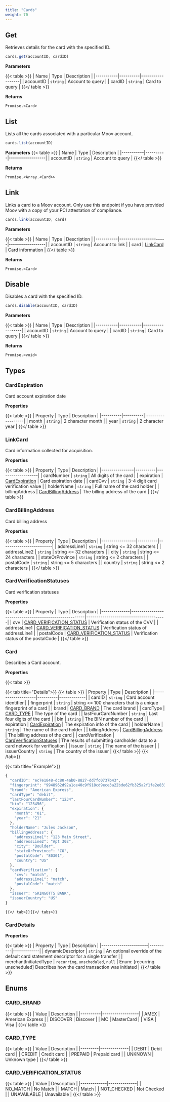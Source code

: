 ```yaml
---
title: "Cards"
weight: 70
---
```


## Get

Retrieves details for the card with the specified ID.

```javascript
cards.get(accountID, cardID)
```

**Parameters**

{{< table >}}
| Name      | Type     | Description      |
|-----------|----------|------------------|
| accountID | `string` | Account to query |
| cardID    | `string` | Card to query    |
{{</ table >}}

**Returns**

`Promise.<Card>`

## List

Lists all the cards associated with a particular Moov account.

```javascript
cards.list(accountID)
```

**Parameters**
{{< table >}}
| Name      | Type     | Description      |
|-----------|----------|------------------|
| accountID | `string` | Account to query |
{{</ table >}}

**Returns**

`Promise.<Array.<Card>>`

## Link

Links a card to a Moov account. Only use this endpoint if you have provided Moov with a
copy of your PCI attestation of compliance.

```javascript
cards.link(accountID, card)
```

**Parameters**

{{< table >}}
| Name      | Type                  | Description      |
|-----------|-----------------------|------------------|
| accountID | `string`              | Account to link  |
| card      | [LinkCard](#linkcard) | Card information |
{{</ table >}}

**Returns**

`Promise.<Card>`

## Disable

Disables a card with the specified ID.

```javascript
cards.disable(accountID, cardID)
```

**Parameters**

{{< table >}}
| Name      | Type      | Description      |
|-----------|-----------|------------------|
| accountID |  `string` | Account to query |
| cardID    |  `string` | Card to query    |
{{</ table >}}

**Returns**

`Promise.<void>`

## Types
### CardExpiration

Card account expiration date

**Properties**

{{< table >}}
| Property | Type     | Description       |
|----------|----------| ------------------|
| month    | `string` | 2 character month |
| year     | `string` | 2 character year  |
{{</ table >}}

### LinkCard

Card information collected for acquisition.

**Properties**

{{< table >}}
| Property       | Type     | Description       |
|----------------|----------|-------------------|
| cardNumber     | `string` | All digits of the card |
| expiration     | [CardExpiration](#cardexpiration) | Card expiration date |
| cardCvv        | `string` | 3-4 digit card verification value |
| holderName     | `string` | Full name of the card holder |
| billingAddress | [CardBillingAddress](#cardbillingaddress) | The billing address of the card |
{{</ table >}}

### CardBillingAddress

Card billing address

**Properties**

{{< table >}}
| Property        | Type     | Description             |
|-----------------|----------|-------------------------|
| addressLine1    | `string` | string <= 32 characters |
| addressLine2    | `string` | string <= 32 characters |
| city            | `string` | string <= 24 characters |
| stateOrProvince | `string` | string <= 2 characters  |
| postalCode      | `string` | string <= 5 characters  |
| country         | `string` | string <= 2 characters  |
{{</ table >}}

### CardVerificationStatuses

Card verification statuses

**Properties**

{{< table >}}
| Property     | Type                                                  | Description                           |
|--------------|-------------------------------------------------------|---------------------------------------|
| cvv          | [CARD_VERIFICATION_STATUS](#card_verification_status) | Verification status of the CVV        |
| addressLine1 | [CARD_VERIFICATION_STATUS](#card_verification_status) | Verification status of addressLine1   |
| postalCode   | [CARD_VERIFICATION_STATUS](#card_verification_status) | Verification status of the postalCode |
{{</ table >}}

### Card

Describes a Card account.

**Properties**

{{< tabs >}}

{{< tab title="Details">}}
{{< table >}}
| Property           | Type     | Description |
|--------------------|----------|-------------|
| cardID             | `string` | Card account identifier |
| fingerprint        | `string` | string <= 100 characters that is a unique fingerprint of a card |
| brand              | [CARD_BRAND](#card_brand) | The card brand |
| cardType           | [CARD_TYPE](#card_type) | The type of the card |
| lastFourCardNumber | `string` | Last four digits of the card |
| bin                | `string` | The BIN number of the card |
| expiration         | [CardExpiration](#cardexpiration) | The expiration info of the card |
| holderName         | `string` | The name of the card holder |
| billingAddress     | [CardBillingAddress](#cardbillingaddress) | The billing address of the card |
| cardVerification   | [CardVerificationStatuses](#cardverificationstatuses) | The results of submitting cardholder data to a card network for verification |
| issuer             | `string` | The name of the issuer |
| issuerCountry      | `string` | The country of the issuer |
{{</ table >}}
{{< /tab>}}

{{< tab title="Example">}}
```javascript
{
  "cardID": "ec7e1848-dc80-4ab0-8827-dd7fc0737b43",
  "fingerprint": "9948962d92a1ce40c9f918cd9ece3a22bde62fb325a2f1fe2e833969de672ba3",
  "brand": "American Express",
  "cardType": "debit",
  "lastFourCardNumber": "1234",
  "bin": "123456",
  "expiration": {
    "month": "01",
    "year": "21"
  },
  "holderName": "Jules Jackson",
  "billingAddress": {
    "addressLine1": "123 Main Street",
    "addressLine2": "Apt 302",
    "city": "Boulder",
    "stateOrProvince": "CO",
    "postalCode": "80301",
    "country": "US"
  },
  "cardVerification": {
    "cvv": "match",
    "addressLine1": "match",
    "postalCode": "match"
  },
  "issuer": "GRINGOTTS BANK",
  "issuerCountry": "US"
}
```
    {{</ tab>}}{{</ tabs>}}

### CardDetails

**Properties**

{{< table >}}
| Property              | Type     | Description |
|-----------------------|----------|-------------|
| dynamicDescriptor     | `string` | An optional override of the default card statement descriptor for a single transfer |
| merchantInitiatedType | `recurring`, `unscheduled`, `null` | Enum: [recurring unscheduled] Describes how the card transaction was initiated |
{{</ table >}}

## Enums
### CARD_BRAND

{{< table >}}
| Value    | Description      |
|----------|------------------|
| AMEX     | American Express |
| DISCOVER | Discover         |
| MC       | MasterCard       |
| VISA     | Visa             |
{{</ table >}}

### CARD_TYPE

{{< table >}}
| Value   | Description  |
|---------|--------------|
| DEBIT   | Debit card   |
| CREDIT  | Credit card  |
| PREPAID | Prepaid card |
| UNKNOWN | Unknown type |
{{</ table >}}

### CARD_VERIFICATION_STATUS

{{< table >}}
| Value       | Description  |
|-------------|--------------|
| NO_MATCH    | No Match     |
| MATCH       | Match        |
| NOT_CHECKED | Not Checked  |
| UNAVAILABLE | Unavailable  |
{{</ table >}}
